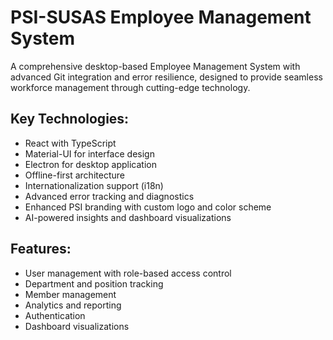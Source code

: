 # PSI-SUSAS Employee Management System

A comprehensive desktop-based Employee Management System with advanced Git integration and error resilience, designed to provide seamless workforce management through cutting-edge technology.

## Key Technologies:
- React with TypeScript
- Material-UI for interface design
- Electron for desktop application
- Offline-first architecture
- Internationalization support (i18n)
- Advanced error tracking and diagnostics
- Enhanced PSI branding with custom logo and color scheme
- AI-powered insights and dashboard visualizations

## Features:
- User management with role-based access control
- Department and position tracking
- Member management
- Analytics and reporting
- Authentication
- Dashboard visualizations
